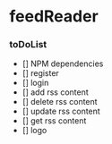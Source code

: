 # feedReader

### toDoList
- [] NPM dependencies
- [] register
- [] login
- [] add rss content
- [] delete rss content
- [] update rss content
- [] get rss content
- [] logo 
